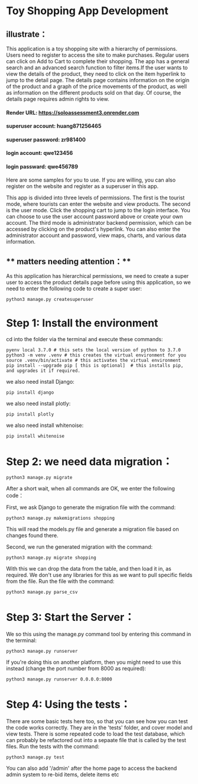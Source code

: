 # Toy Shopping App Development

## illustrate：

This application is a toy shopping site with a hierarchy of permissions. Users need to register to access the site to make purchases. Regular users can click on Add to Cart to complete their shopping. The app has a general search and an advanced search function to filter items.If the user wants to view the details of the product, they need to click on the item hyperlink to jump to the detail page. The details page contains information on the origin of the product and a graph of the price movements of the product, as well as information on the different products sold on that day. Of course, the details page requires admin rights to view.


#### Render URL: https://soloassessment3.onrender.com


#### superuser account: huang871256465
#### superuser password: zr981400


#### login account: qwe123456
#### login passward: qwe456789


Here are some samples for you to use. If you are willing, you can also register on the website and register as a superuser in this app.
    
This app is divided into three levels of permissions. The first is the tourist mode, where tourists can enter the website and view products. The second is the user mode. Click the shopping cart to jump to the login interface. You can choose to use the user account password above or create your own account. The third mode is administrator backend permission, which can be accessed by clicking on the product's hyperlink. You can also enter the administrator account and password, view maps, charts, and various data information.



## ** matters needing attention：**

As this application has hierarchical permissions, we need to create a super user to access the product details page before using this application, so we need to enter the following code to create a super user:


    python3 manage.py createsuperuser
        


# Step 1: Install the environment

cd into the folder via the terminal and execute these commands:

    pyenv local 3.7.0 # this sets the local version of python to 3.7.0
    python3 -m venv .venv # this creates the virtual environment for you
    source .venv/bin/activate # this activates the virtual environment
    pip install --upgrade pip [ this is optional]  # this installs pip, and upgrades it if required.
   
we also need install Django:

    pip install django

we also need install plotly:

    pip install plotly
    
we also need install whitenoise:

    pip install whitenoise


# Step 2: we need data migration：

    python3 manage.py migrate
    
    
After a short wait, when all commands are OK, we enter the following code：

First, we ask Django to generate the migration file with the command:

 
    python3 manage.py makemigrations shopping
    

    
This will read the models.py file and generate a migration file based on changes found there.

Second, we run the generated migration with the command:
 
    python3 manage.py migrate shopping   
    
With this we can drop the data from the table, and then load it in, as required. We don't use any libraries for this as we want to pull specific fields from the file. Run the file with the command:

    python3 manage.py parse_csv

# Step 3: Start the Server： 

We so this using the manage.py command tool by entering this command in the terminal:


    python3 manage.py runserver
    
If you're doing this on another platform, then you might need to use this instead (change the port number from 8000 as required):


    python3 manage.py runserver 0.0.0.0:8000 
    
# Step 4: Using the tests： 

There are some basic tests here too, so that you can see how you can test the code works correctly. They are in the 'tests' folder, and cover model and view tests. There is some repeated code to load the test database, which can probably be refactored out into a sepaate file that is called by the test files. Run the tests with the command:

    python3 manage.py test   
    
   
You can also add '/admin' after the home page to access the backend admin system to re-bid items, delete items etc
    
